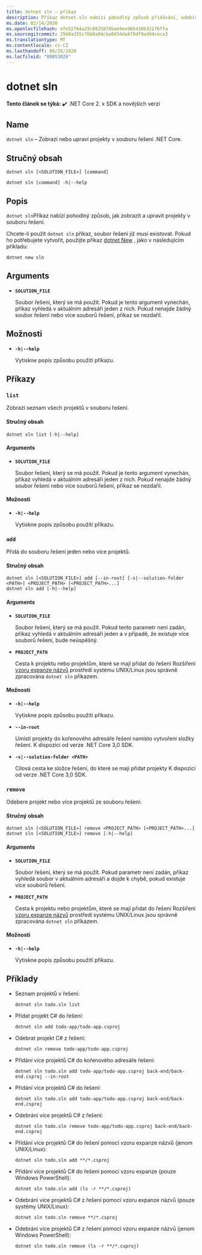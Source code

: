 ```yaml
---
title: dotnet sln – příkaz
description: Příkaz dotnet-sln nabízí pohodlný způsob přidávání, odebírání a vypsání projektů v souboru řešení.
ms.date: 02/14/2020
ms.openlocfilehash: efe52f64a29c8825070bae9ee96b430b32176ffa
ms.sourcegitcommit: 2560a355c76b0a04cba0d34da870df9ad94ceca3
ms.translationtype: MT
ms.contentlocale: cs-CZ
ms.lasthandoff: 08/28/2020
ms.locfileid: "89053028"
---
```

# <a name="dotnet-sln"></a>dotnet sln

**Tento článek se týká:** ✔️ .NET Core 2. x SDK a novějších verzí

## <a name="name"></a>Name

`dotnet sln` – Zobrazí nebo upraví projekty v souboru řešení .NET Core.

## <a name="synopsis"></a>Stručný obsah

```dotnetcli
dotnet sln [<SOLUTION_FILE>] [command]

dotnet sln [command] -h|--help
```

## <a name="description"></a>Popis

`dotnet sln`Příkaz nabízí pohodlný způsob, jak zobrazit a upravit projekty v souboru řešení.

Chcete-li použít `dotnet sln` příkaz, soubor řešení již musí existovat. Pokud ho potřebujete vytvořit, použijte příkaz [dotnet New](dotnet-new.md) , jako v následujícím příkladu:

```dotnetcli
dotnet new sln
```

## <a name="arguments"></a>Arguments

- **`SOLUTION_FILE`**

  Soubor řešení, který se má použít. Pokud je tento argument vynechán, příkaz vyhledá v aktuálním adresáři jeden z nich. Pokud nenajde žádný soubor řešení nebo více souborů řešení, příkaz se nezdařil.

## <a name="options"></a>Možnosti

- **`-h|--help`**

  Vytiskne popis způsobu použití příkazu.

## <a name="commands"></a>Příkazy

### `list`

Zobrazí seznam všech projektů v souboru řešení.

#### <a name="synopsis"></a>Stručný obsah

```dotnetcli
dotnet sln list [-h|--help]
```

#### <a name="arguments"></a>Arguments

- **`SOLUTION_FILE`**

  Soubor řešení, který se má použít. Pokud je tento argument vynechán, příkaz vyhledá v aktuálním adresáři jeden z nich. Pokud nenajde žádný soubor řešení nebo více souborů řešení, příkaz se nezdařil.

#### <a name="options"></a>Možnosti

- **`-h|--help`**

  Vytiskne popis způsobu použití příkazu.
  
### `add`

Přidá do souboru řešení jeden nebo více projektů.

#### <a name="synopsis"></a>Stručný obsah

```dotnetcli
dotnet sln [<SOLUTION_FILE>] add [--in-root] [-s|--solution-folder <PATH>] <PROJECT_PATH> [<PROJECT_PATH>...]
dotnet sln add [-h|--help]
```

#### <a name="arguments"></a>Arguments

- **`SOLUTION_FILE`**

  Soubor řešení, který se má použít. Pokud tento parametr není zadán, příkaz vyhledá v aktuálním adresáři jeden a v případě, že existuje více souborů řešení, bude neúspěšný.

- **`PROJECT_PATH`**

  Cesta k projektu nebo projektům, které se mají přidat do řešení Rozšíření [vzoru expanze názvů](https://en.wikipedia.org/wiki/Glob_(programming)) prostředí systému UNIX/Linux jsou správně zpracována `dotnet sln` příkazem.

#### <a name="options"></a>Možnosti

- **`-h|--help`**

  Vytiskne popis způsobu použití příkazu.

- **`--in-root`**

  Umístí projekty do kořenového adresáře řešení namísto vytvoření složky řešení. K dispozici od verze .NET Core 3,0 SDK.

- **`-s|--solution-folder <PATH>`**

  Cílová cesta ke složce řešení, do které se mají přidat projekty K dispozici od verze .NET Core 3,0 SDK.

### `remove`

Odebere projekt nebo více projektů ze souboru řešení.

#### <a name="synopsis"></a>Stručný obsah

```dotnetcli
dotnet sln [<SOLUTION_FILE>] remove <PROJECT_PATH> [<PROJECT_PATH>...]
dotnet sln [<SOLUTION_FILE>] remove [-h|--help]
```

#### <a name="arguments"></a>Arguments

- **`SOLUTION_FILE`**

  Soubor řešení, který se má použít. Pokud parametr není zadán, příkaz vyhledá soubor v aktuálním adresáři a dojde k chybě, pokud existuje více souborů řešení.

- **`PROJECT_PATH`**

  Cesta k projektu nebo projektům, které se mají přidat do řešení Rozšíření [vzoru expanze názvů](https://en.wikipedia.org/wiki/Glob_(programming)) prostředí systému UNIX/Linux jsou správně zpracována `dotnet sln` příkazem.

#### <a name="options"></a>Možnosti

- **`-h|--help`**

  Vytiskne popis způsobu použití příkazu.

## <a name="examples"></a>Příklady

- Seznam projektů v řešení:

  ```dotnetcli
  dotnet sln todo.sln list
  ```

- Přidat projekt C# do řešení:

  ```dotnetcli
  dotnet sln add todo-app/todo-app.csproj
  ```

- Odebrat projekt C# z řešení:

  ```dotnetcli
  dotnet sln remove todo-app/todo-app.csproj
  ```

- Přidání více projektů C# do kořenového adresáře řešení:

  ```dotnetcli
  dotnet sln todo.sln add todo-app/todo-app.csproj back-end/back-end.csproj --in-root
  ```

- Přidání více projektů C# do řešení:

  ```dotnetcli
  dotnet sln todo.sln add todo-app/todo-app.csproj back-end/back-end.csproj
  ```

- Odebrání více projektů C# z řešení:

  ```dotnetcli
  dotnet sln todo.sln remove todo-app/todo-app.csproj back-end/back-end.csproj
  ```

- Přidání více projektů C# do řešení pomocí vzoru expanze názvů (jenom UNIX/Linux):

  ```dotnetcli
  dotnet sln todo.sln add **/*.csproj
  ```

- Přidání více projektů C# do řešení pomocí vzoru expanze (pouze Windows PowerShell):

  ```dotnetcli
  dotnet sln todo.sln add (ls -r **/*.csproj)
  ```

- Odebrání více projektů C# z řešení pomocí vzoru expanze názvů (pouze systémy UNIX/Linux):

  ```dotnetcli
  dotnet sln todo.sln remove **/*.csproj
  ```

- Odebrání více projektů C# z řešení pomocí vzoru expanze názvů (jenom Windows PowerShell):

  ```dotnetcli
  dotnet sln todo.sln remove (ls -r **/*.csproj)
  ```
